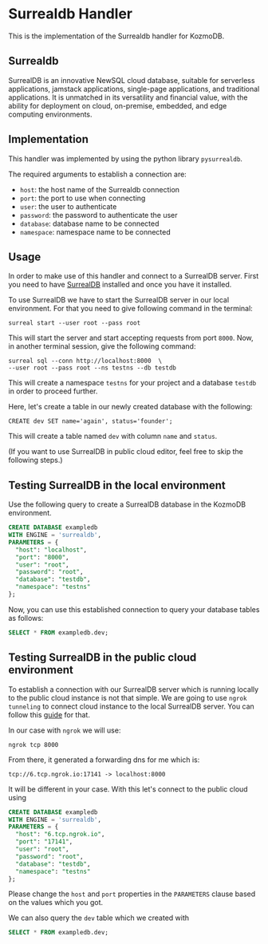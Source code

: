 # Surrealdb Handler

This is the implementation of the Surrealdb handler for KozmoDB.

## Surrealdb

SurrealDB is an innovative NewSQL cloud database, suitable for serverless applications,
jamstack applications, single-page applications, and traditional applications.
It is unmatched in its versatility and financial value, with the ability for deployment on cloud,
on-premise, embedded, and edge computing environments.

## Implementation

This handler was implemented by using the python library `pysurrealdb`.

The required arguments to establish a connection are:

* `host`: the host name of the Surrealdb connection
* `port`: the port to use when connecting
* `user`: the user to authenticate
* `password`: the password to authenticate the user
* `database`: database name to be connected
* `namespace`: namespace name to be connected

## Usage

In order to make use of this handler and connect to a SurrealDB server. First you need to have [SurrealDB](https://surrealdb.com/install) installed and once you have it installed.

To use SurrealDB we have to start the SurrealDB server in our local environment. For that you need to give following command in the terminal:
```
surreal start --user root --pass root
```

This will start the server and start accepting requests from port `8000`. Now, in another terminal session, give the following command:
```
surreal sql --conn http://localhost:8000  \
--user root --pass root --ns testns --db testdb
```

This will create a namespace `testns` for your project and a database `testdb` in order to proceed further.

Here, let's create a table in our newly created database with the following:
```
CREATE dev SET name='again', status='founder';
```

This will create a table named `dev` with column `name` and `status`.

(If you want to use SurrealDB in public cloud editor, feel free to skip the following steps.)

## Testing SurrealDB in the local environment

Use the following query to create a SurrealDB database in the KozmoDB environment.

```sql
CREATE DATABASE exampledb
WITH ENGINE = 'surrealdb',
PARAMETERS = {
  "host": "localhost",
  "port": "8000",
  "user": "root",
  "password": "root",
  "database": "testdb",
  "namespace": "testns"
};
```

Now, you can use this established connection to query your database tables as follows:

```sql
SELECT * FROM exampledb.dev;
```

## Testing SurrealDB in the public cloud environment

To establish a connection with our SurrealDB server which is running locally to the public cloud instance is not that simple. We are going to use `ngrok tunneling` to connect cloud instance to the local SurrealDB server. You can follow this [guide](https://docs.kozmodb.com/sql/create/database#making-your-local-database-available-to-kozmodb) for that.

In our case with `ngrok` we will use:
```
ngrok tcp 8000
```

From there, it generated a forwarding dns for me which is:
```
tcp://6.tcp.ngrok.io:17141 -> localhost:8000
```

It will be different in your case. With this let's connect to the public cloud using

```sql
CREATE DATABASE exampledb
WITH ENGINE = 'surrealdb',
PARAMETERS = {
  "host": "6.tcp.ngrok.io",
  "port": "17141",
  "user": "root",
  "password": "root",
  "database": "testdb",
  "namespace": "testns"
};
```

Please change the `host` and `port` properties in the `PARAMETERS` clause based on the values which you got.

We can also query the `dev` table which we created with
```sql
SELECT * FROM exampledb.dev;
```